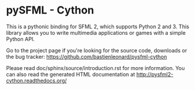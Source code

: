 pySFML - Cython
===============

This is a pythonic binding for SFML 2, which supports Python 2 and 3.
This library allows you to write multimedia applications or games with
a simple Python API.

Go to the project page if you're looking for the source code,
downloads or the bug tracker:
https://github.com/bastienleonard/pysfml-cython

Please read doc/sphinx/source/introduction.rst for more information.
You can also read the generated HTML documentation at
http://pysfml2-cython.readthedocs.org/
